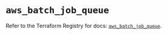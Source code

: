 # `aws_batch_job_queue`

Refer to the Terraform Registry for docs: [`aws_batch_job_queue`](https://registry.terraform.io/providers/hashicorp/aws/5.70.0/docs/resources/batch_job_queue).
